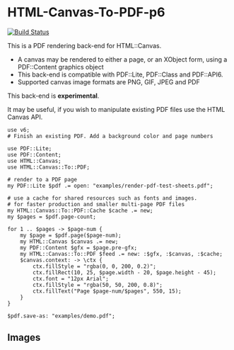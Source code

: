 # HTML-Canvas-To-PDF-p6

[![Build Status](https://travis-ci.org/p6-pdf/HTML-Canvas-To-PDF-p6.svg?branch=master)](https://travis-ci.org/p6-pdf/HTML-Canvas-To-PDF-p6)

This is a PDF rendering back-end for HTML::Canvas.

- A canvas may be rendered to either a page, or an XObject form, using
a PDF::Content graphics object
- This back-end is compatible with PDF::Lite, PDF::Class and PDF::API6.
- Supported canvas image formats are PNG, GIF, JPEG and PDF

This back-end is **experimental**.

It may be useful, if you wish to manipulate existing PDF files
use the HTML Canvas API.

```
use v6;
# Finish an existing PDF. Add a background color and page numbers

use PDF::Lite;
use PDF::Content;
use HTML::Canvas;
use HTML::Canvas::To::PDF;

# render to a PDF page
my PDF::Lite $pdf .= open: "examples/render-pdf-test-sheets.pdf";

# use a cache for shared resources such as fonts and images.
# for faster production and smaller multi-page PDF files
my HTML::Canvas::To::PDF::Cache $cache .= new;
my $pages = $pdf.page-count;

for 1 .. $pages -> $page-num {
    my $page = $pdf.page($page-num);
    my HTML::Canvas $canvas .= new;
    my PDF::Content $gfx = $page.pre-gfx;
    my HTML::Canvas::To::PDF $feed .= new: :$gfx, :$canvas, :$cache;
    $canvas.context: -> \ctx {
        ctx.fillStyle = "rgba(0, 0, 200, 0.2)";
        ctx.fillRect(10, 25, $page.width - 20, $page.height - 45);
        ctx.font = "12px Arial";
        ctx.fillStyle = "rgba(50, 50, 200, 0.8)";
        ctx.fillText("Page $page-num/$pages", 550, 15);
    }
}

$pdf.save-as: "examples/demo.pdf";
```

## Images
